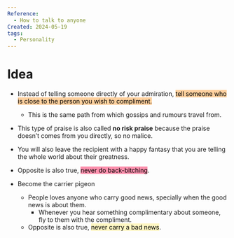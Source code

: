 ```yaml
---
Reference:
  - How to talk to anyone
Created: 2024-05-19
tags:
  - Personality
---
```

# Idea

* Instead of telling someone directly of your admiration, <mark style="background: #FFB86CA6;">tell someone who is close to the person you wish to compliment.</mark>
	* This is the same path from which gossips and rumours travel from.
* This type of praise is also called **no risk praise** because the praise doesn’t comes from you directly, so no malice.
* You will also leave the recipient with a happy fantasy that you are telling the whole world about their greatness.
* Opposite is also true, <mark style="background: #FF5582A6;">never do back-bitching</mark>.

* Become the carrier pigeon
	* People loves anyone who carry good news, specially when the good news is about them. 
		* Whenever you hear something complimentary about someone, fly to them with the compliment.
	* Opposite is also true, <mark style="background: #FFF3A3A6;">never carry a bad news</mark>.

